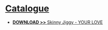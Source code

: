 # <span style="text-decoration: underline">Catalogue</span>

* [**DOWNLOAD >>** Skinny Jiggy - YOUR LOVE]()